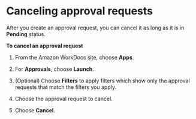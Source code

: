 # Canceling approval requests<a name="cancel-approval"></a>

After you create an approval request, you can cancel it as long as it is in **Pending** status\. 

**To cancel an approval request**

1. From the Amazon WorkDocs site, choose **Apps**\.

1. For **Approvals**, choose **Launch**\.

1. \(Optional\) Choose **Filters** to apply filters which show only the approval requests that match the filters you apply\.

1. Choose the approval request to cancel\.

1. Choose **Cancel**\.